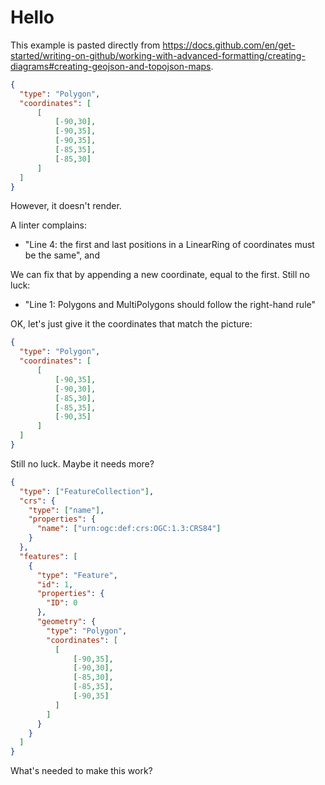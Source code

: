 # Hello

This example is pasted directly from https://docs.github.com/en/get-started/writing-on-github/working-with-advanced-formatting/creating-diagrams#creating-geojson-and-topojson-maps.

```geojson
{
  "type": "Polygon",
  "coordinates": [
      [
          [-90,30],
          [-90,35],
          [-90,35],
          [-85,35],
          [-85,30]
      ]
  ]
}
```

However, it doesn't render.

A linter complains:

* "Line 4: the first and last positions in a LinearRing of coordinates must be the same", and

We can fix that by appending a new coordinate, equal to the first. Still no luck:

* "Line 1: Polygons and MultiPolygons should follow the right-hand rule"

OK, let's just give it the coordinates that match the picture:

```geojson
{
  "type": "Polygon",
  "coordinates": [
      [
          [-90,35],
          [-90,30],
          [-85,30],
          [-85,35],
          [-90,35]
      ]
  ]
}
```

Still no luck. Maybe it needs more?

```geojson
{
  "type": ["FeatureCollection"],
  "crs": {
    "type": ["name"],
    "properties": {
      "name": ["urn:ogc:def:crs:OGC:1.3:CRS84"]
    }
  },
  "features": [
    {
      "type": "Feature",
      "id": 1,
      "properties": {
        "ID": 0
      },
      "geometry": {
        "type": "Polygon",
        "coordinates": [
          [
              [-90,35],
              [-90,30],
              [-85,30],
              [-85,35],
              [-90,35]
          ]
        ]
      }
    }
  ]
}
```

What's needed to make this work?
